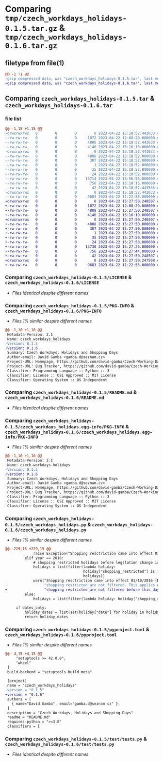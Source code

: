 # Comparing `tmp/czech_workdays_holidays-0.1.5.tar.gz` & `tmp/czech_workdays_holidays-0.1.6.tar.gz`

## filetype from file(1)

```diff
@@ -1 +1 @@
-gzip compressed data, was "czech_workdays_holidays-0.1.5.tar", last modified: Sat Apr 22 15:18:52 2023, max compression
+gzip compressed data, was "czech_workdays_holidays-0.1.6.tar", last modified: Sat Apr 22 15:27:50 2023, max compression
```

## Comparing `czech_workdays_holidays-0.1.5.tar` & `czech_workdays_holidays-0.1.6.tar`

### file list

```diff
@@ -1,15 +1,15 @@
-drwxrwxrwx   0        0        0        0 2023-04-22 15:18:52.442033 czech_workdays_holidays-0.1.5/
--rw-rw-rw-   0        0        0     1072 2023-04-22 12:08:29.000000 czech_workdays_holidays-0.1.5/LICENSE
--rw-rw-rw-   0        0        0     4808 2023-04-22 15:18:52.442033 czech_workdays_holidays-0.1.5/PKG-INFO
--rw-rw-rw-   0        0        0     4140 2023-04-22 15:16:10.000000 czech_workdays_holidays-0.1.5/README.md
-drwxrwxrwx   0        0        0        0 2023-04-22 15:18:52.441033 czech_workdays_holidays-0.1.5/czech_workdays_holidays.egg-info/
--rw-rw-rw-   0        0        0     4808 2023-04-22 15:18:52.000000 czech_workdays_holidays-0.1.5/czech_workdays_holidays.egg-info/PKG-INFO
--rw-rw-rw-   0        0        0      307 2023-04-22 15:18:52.000000 czech_workdays_holidays-0.1.5/czech_workdays_holidays.egg-info/SOURCES.txt
--rw-rw-rw-   0        0        0        1 2023-04-22 15:18:52.000000 czech_workdays_holidays-0.1.5/czech_workdays_holidays.egg-info/dependency_links.txt
--rw-rw-rw-   0        0        0       35 2023-04-22 15:18:52.000000 czech_workdays_holidays-0.1.5/czech_workdays_holidays.egg-info/requires.txt
--rw-rw-rw-   0        0        0       24 2023-04-22 15:18:52.000000 czech_workdays_holidays-0.1.5/czech_workdays_holidays.egg-info/top_level.txt
--rw-rw-rw-   0        0        0    13714 2023-04-22 13:56:56.000000 czech_workdays_holidays-0.1.5/czech_workdays_holidays.py
--rw-rw-rw-   0        0        0      756 2023-04-22 15:18:15.000000 czech_workdays_holidays-0.1.5/pyproject.toml
--rw-rw-rw-   0        0        0       42 2023-04-22 15:18:52.443536 czech_workdays_holidays-0.1.5/setup.cfg
-drwxrwxrwx   0        0        0        0 2023-04-22 15:18:52.442033 czech_workdays_holidays-0.1.5/test/
--rw-rw-rw-   0        0        0     9683 2023-04-22 11:22:55.000000 czech_workdays_holidays-0.1.5/test/tests.py
+drwxrwxrwx   0        0        0        0 2023-04-22 15:27:50.248507 czech_workdays_holidays-0.1.6/
+-rw-rw-rw-   0        0        0     1072 2023-04-22 12:08:29.000000 czech_workdays_holidays-0.1.6/LICENSE
+-rw-rw-rw-   0        0        0     4808 2023-04-22 15:27:50.248507 czech_workdays_holidays-0.1.6/PKG-INFO
+-rw-rw-rw-   0        0        0     4140 2023-04-22 15:16:10.000000 czech_workdays_holidays-0.1.6/README.md
+drwxrwxrwx   0        0        0        0 2023-04-22 15:27:50.246507 czech_workdays_holidays-0.1.6/czech_workdays_holidays.egg-info/
+-rw-rw-rw-   0        0        0     4808 2023-04-22 15:27:50.000000 czech_workdays_holidays-0.1.6/czech_workdays_holidays.egg-info/PKG-INFO
+-rw-rw-rw-   0        0        0      307 2023-04-22 15:27:50.000000 czech_workdays_holidays-0.1.6/czech_workdays_holidays.egg-info/SOURCES.txt
+-rw-rw-rw-   0        0        0        1 2023-04-22 15:27:50.000000 czech_workdays_holidays-0.1.6/czech_workdays_holidays.egg-info/dependency_links.txt
+-rw-rw-rw-   0        0        0       35 2023-04-22 15:27:50.000000 czech_workdays_holidays-0.1.6/czech_workdays_holidays.egg-info/requires.txt
+-rw-rw-rw-   0        0        0       24 2023-04-22 15:27:50.000000 czech_workdays_holidays-0.1.6/czech_workdays_holidays.egg-info/top_level.txt
+-rw-rw-rw-   0        0        0    13730 2023-04-22 15:27:26.000000 czech_workdays_holidays-0.1.6/czech_workdays_holidays.py
+-rw-rw-rw-   0        0        0      756 2023-04-22 15:27:44.000000 czech_workdays_holidays-0.1.6/pyproject.toml
+-rw-rw-rw-   0        0        0       42 2023-04-22 15:27:50.248507 czech_workdays_holidays-0.1.6/setup.cfg
+drwxrwxrwx   0        0        0        0 2023-04-22 15:27:50.247508 czech_workdays_holidays-0.1.6/test/
+-rw-rw-rw-   0        0        0     9683 2023-04-22 11:22:55.000000 czech_workdays_holidays-0.1.6/test/tests.py
```

### Comparing `czech_workdays_holidays-0.1.5/LICENSE` & `czech_workdays_holidays-0.1.6/LICENSE`

 * *Files identical despite different names*

### Comparing `czech_workdays_holidays-0.1.5/PKG-INFO` & `czech_workdays_holidays-0.1.6/PKG-INFO`

 * *Files 1% similar despite different names*

```diff
@@ -1,10 +1,10 @@
 Metadata-Version: 2.1
 Name: czech_workdays_holidays
-Version: 0.1.5
+Version: 0.1.6
 Summary: Czech Workdays, Holidays and Shopping Days
 Author-email: David Gamba <gamba.d@seznam.cz>
 Project-URL: Homepage, https://github.com/david-gamba/Czech-Working-Days
 Project-URL: Bug Tracker, https://github.com/david-gamba/Czech-Working-Days/issues
 Classifier: Programming Language :: Python :: 3
 Classifier: License :: OSI Approved :: MIT License
 Classifier: Operating System :: OS Independent
```

### Comparing `czech_workdays_holidays-0.1.5/README.md` & `czech_workdays_holidays-0.1.6/README.md`

 * *Files identical despite different names*

### Comparing `czech_workdays_holidays-0.1.5/czech_workdays_holidays.egg-info/PKG-INFO` & `czech_workdays_holidays-0.1.6/czech_workdays_holidays.egg-info/PKG-INFO`

 * *Files 1% similar despite different names*

```diff
@@ -1,10 +1,10 @@
 Metadata-Version: 2.1
 Name: czech-workdays-holidays
-Version: 0.1.5
+Version: 0.1.6
 Summary: Czech Workdays, Holidays and Shopping Days
 Author-email: David Gamba <gamba.d@seznam.cz>
 Project-URL: Homepage, https://github.com/david-gamba/Czech-Working-Days
 Project-URL: Bug Tracker, https://github.com/david-gamba/Czech-Working-Days/issues
 Classifier: Programming Language :: Python :: 3
 Classifier: License :: OSI Approved :: MIT License
 Classifier: Operating System :: OS Independent
```

### Comparing `czech_workdays_holidays-0.1.5/czech_workdays_holidays.py` & `czech_workdays_holidays-0.1.6/czech_workdays_holidays.py`

 * *Files 1% similar despite different names*

```diff
@@ -229,15 +229,15 @@
             raise Exception("Shopping resctriction came into effect 01/10/2016 (DD/MM/YY)")
         elif year == 2016:
             # shopping restricted holidays before legslation change is filtered out
             holidays = list(filter(lambda holiday:
                                    holiday["shopping_restricted"] is True and holiday["date"] > date(2016, 10, 1),
                                    holidays))
             warn("Shopping resctriction came into effect 01/10/2016 (DD/MM/YY) thus holidays that are usually "
-                 "shopping restricted are not filtered. This applies only for year 2016")
+                 "shopping restricted are not filtered before this day. This applies only for year 2016")
         else:
             holidays = list(filter(lambda holiday: holiday["shopping_restricted"] is True, holidays))
 
     if dates_only:
         holiday_dates = list(set(holiday["date"] for holiday in holidays))
         return holiday_dates
```

### Comparing `czech_workdays_holidays-0.1.5/pyproject.toml` & `czech_workdays_holidays-0.1.6/pyproject.toml`

 * *Files 1% similar despite different names*

```diff
@@ -4,15 +4,15 @@
     "setuptools >= 42.0.0",
     "wheel"
 ]
 build-backend = "setuptools.build_meta"
 
 [project]
 name = "czech_workdays_holidays"
-version = "0.1.5"
+version = "0.1.6"
 authors = [
   { name="David Gamba", email="gamba.d@seznam.cz" },
 ]
 description = "Czech Workdays, Holidays and Shopping Days"
 readme = "README.md"
 requires-python = ">=3.8"
 classifiers = [
```

### Comparing `czech_workdays_holidays-0.1.5/test/tests.py` & `czech_workdays_holidays-0.1.6/test/tests.py`

 * *Files identical despite different names*

